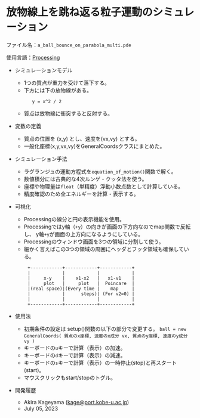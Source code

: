 # 放物線上を跳ね返る粒子運動のシミュレーション

ファイル名：`a_ball_bounce_on_parabola_multi.pde`

使用言語：[Processing](https://processing.org)

  
  * シミュレーションモデル  
    - 1つの質点が重力を受けて落下する。
    - 下方には下の放物線がある。
      ```
         y = x^2 / 2
      ```      
    - 質点は放物線に衝突すると反射する。
  
  * 変数の定義
    - 質点の位置を (x,y) とし、速度を(vx,vy) とする。
    - 一般化座標(x,y,vx,vy)をGeneralCoordsクラスにまとめた。

  * シミュレーション手法
    - ラグランジュの運動方程式を`equation_of_motion()`関数で解く。
    - 数値積分には古典的な4次ルンゲ・クッタ法を使う。
    - 座標や物理量は`float`（単精度）浮動小数点数として計算している。
    - 精度確認のため全エネルギーを計算・表示する。
  
  * 可視化
    - Processingの線分と円の表示機能を使用。
    - Processingではy軸（`+y`）の向きが画面の下方向なのでmap関数で反転し、
      y軸`+y`が画面の上方向になるようにしている。
    - Processingのウィンドウ画面を3つの領域に分割して使う。
    - 細かく言えばこの3つの領域の周囲にヘッダとフッタ領域も確保している。
 
``` 
        +------------+------------+------------+
        |            |            |            |
        |     x-y    |    x1-x2   |   x1-v1    |
        |     plot   |     plot   |  Poincare  |
        |(real space)|(Every time |    map     |
        |            |      steps)| (For v2=0) |
        |            |            |            |
        +------------+------------+------------+
```
       
  * 使用法
    - 初期条件の設定は setup()関数の以下の部分で変更する。
        `ball = new GeneralCoords( 質点のx座標, 速度のx成分 vx,
                                  質点のy座標, 速度のy成分 vy )`
    - キーボードの`u`キーで計算（表示）の加速。
    - キーボードの`d`キーで計算（表示）の減速。
    - キーボードの`s`キーで計算（表示）の一時停止(stop)と再スタート(start)。
    - マウスクリックもstart/stopのトグル。 
    
  * 開発履歴
    - Akira Kageyama (kage@port.kobe-u.ac.jp)
    - July 05, 2023
